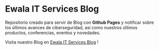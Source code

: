 # Ewala IT Services Blog

Repositorio creado para servir de Blog con **Github Pages** y notificar sobre los últimos avances de ciberseguridad, así como nuestros últimos productos, conferencias, eventos y novedades.

Visita nuestro Blog en [Ewala IT Services Blog](https://ewalait.github.io/blogewala/) !
